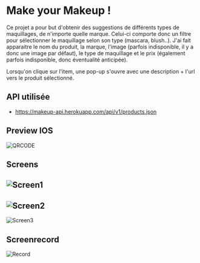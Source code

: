 # Make your Makeup !

Ce projet a pour but d'obtenir des suggestions de différents types de maquillages, de n'importe quelle marque.
Celui-ci comporte donc un filtre pour sélectionner le maquillage selon son type (mascara, blush..). 
J'ai fait apparaitre le nom du produit, la marque, l'image (parfois indisponible, il y a donc une image par défaut), le type de maquillage et le prix (également parfois indisponible, donc éventualité anticipée).

Lorsqu'on clique sur l'item, une pop-up s'ouvre avec une description + l'url vers le produit sélectionné.

## API utilisée
- https://makeup-api.herokuapp.com/api/v1/products.json

## Preview IOS
![QRCODE](assets/qrcode.svg)

## Screens
![Screen1](assets/pres1.jpg)
---
![Screen2](assets/pres2.png)
---
![Screen3](assets/pres3.jpg)

## Screenrecord
![Record](assets/makeup_view.gif)

